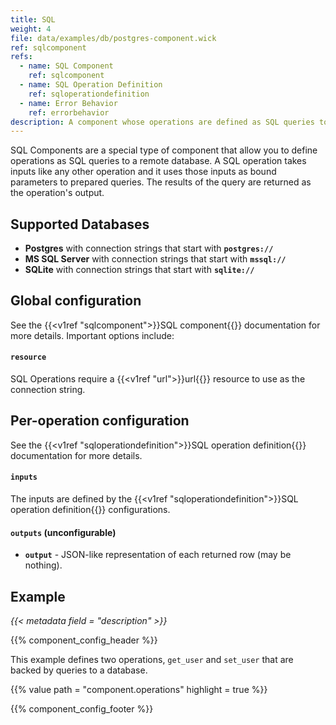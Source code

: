 ```yaml
---
title: SQL
weight: 4
file: data/examples/db/postgres-component.wick
ref: sqlcomponent
refs:
  - name: SQL Component
    ref: sqlcomponent
  - name: SQL Operation Definition
    ref: sqloperationdefinition
  - name: Error Behavior
    ref: errorbehavior
description: A component whose operations are defined as SQL queries to a remote database.
---
```


SQL Components are a special type of component that allow you to define operations as SQL queries to a remote database. A SQL operation takes inputs like any other operation and it uses those inputs as bound parameters to prepared queries. The results of the query are returned as the operation's output.

## Supported Databases

- **Postgres** with connection strings that start with **`postgres://`**
- **MS SQL Server** with connection strings that start with **`mssql://`**
- **SQLite** with connection strings that start with **`sqlite://`**

## Global configuration

See the {{<v1ref "sqlcomponent">}}SQL component{{</v1ref>}} documentation for more details. Important options include:

#### `resource`

SQL Operations require a {{<v1ref "url">}}url{{</v1ref>}} resource to use as the connection string.

## Per-operation configuration

See the {{<v1ref "sqloperationdefinition">}}SQL operation definition{{</v1ref>}} documentation for more details.

#### `inputs`

The inputs are defined by the {{<v1ref "sqloperationdefinition">}}SQL operation definition{{</v1ref>}} configurations.

#### `outputs` (unconfigurable)

- **`output`** - JSON-like representation of each returned row (may be nothing).

## Example

_{{< metadata field = "description" >}}_

{{% component_config_header %}}

This example defines two operations, `get_user` and `set_user` that are backed by queries to a database.

{{% value path = "component.operations" highlight = true %}}

{{% component_config_footer %}}
